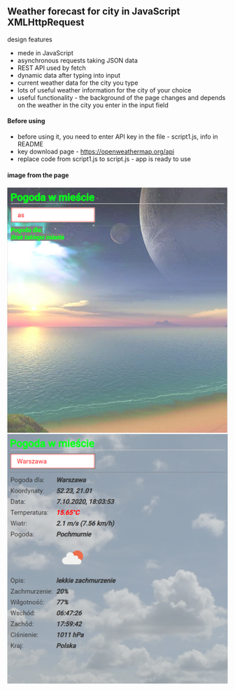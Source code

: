 ## Weather forecast for city in JavaScript XMLHttpRequest

design features

* mede in JavaScript
* asynchronous requests taking JSON data
* REST API used by fetch
* dynamic data after typing into input
* current weather data for the city you type
* lots of useful weather information for the city of your choice
* useful functionality - the background of the page changes and depends on the weather in the city you enter in the input field

#### Before using
* before using it, you need to enter API key in the file - script1.js, info in README
* key download page - https://openweathermap.org/api
* replace code from script1.js to script.js - app is ready to use

#### image from the page

<img src="screen1.png" alt="weather" max-width="80%" />
<img src="screen2.png" alt="weather" max-width="80%" />





